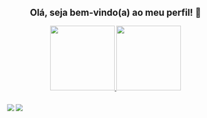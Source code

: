
<div align="center">
  <h2>Olá, seja bem-vindo(a) ao meu perfil! 👋</h1>
  <a href="https://github.com/andreiaribas">
      <img height="150rem" src="https://github-readme-stats.vercel.app/api?username=andreiaribas&layout=compact&langs_count=6&theme=midnight-purple&bg_color=0d1117&locale=pt-br&disable_animations=true&count_private=true&include_all_commits=true&hide=issues,contribs"/>
  <img height="150rem" src="https://github-readme-stats.vercel.app/api/top-langs/?username=andreiaribas&layout=compact&langs_count=6&theme=midnight-purple&bg_color=0d1117&locale=pt-br"/></a>
 </div>
 
  ##
 
<div> 
  <a href = "mailto:andreia.nyan@gmail.com"><img src="https://img.shields.io/badge/-Gmail-%23333?style=for-the-badge&logo=gmail&logoColor=white" target="_blank"></a>
  <a href="https://www.linkedin.com/in/andreiaribas" target="_blank"><img src="https://img.shields.io/badge/-LinkedIn-%230077B5?style=for-the-badge&logo=linkedin&logoColor=white" target="_blank"></a>
  </div>
